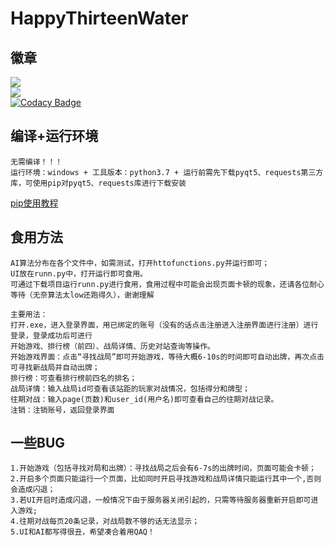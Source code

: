 # HappyThirteenWater
## 徽章
![](https://img.shields.io/badge/python-3.7-green)<br>
![](https://img.shields.io/badge/HappyThirTeenWater-v1.0.0-brightgreen)<br>
[![Codacy Badge](https://api.codacy.com/project/badge/Grade/0d5f099c86ee403591c3132b75609b9d)](https://www.codacy.com/manual/DDDdreamer/HappyThirteenWater-?utm_source=github.com&amp;utm_medium=referral&amp;utm_content=DDDdreamer/HappyThirteenWater-&amp;utm_campaign=Badge_Grade)
## 编译+运行环境
    无需编译！！！
    运行环境：windows + 工具版本：python3.7 + 运行前需先下载pyqt5、requests第三方库，可使用pip对pyqt5、requests库进行下载安装
 [pip使用教程](https://blog.csdn.net/m0_37774696/article/details/84328843)
## 食用方法
    AI算法分布在各个文件中，如需测试，打开httofunctions.py并运行即可；
    UI放在runn.py中，打开运行即可食用。
    可通过下载项目运行runn.py进行食用，食用过程中可能会出现页面卡顿的现象，还请各位耐心等待（无奈算法太low还跑得久），谢谢理解

    主要用法：
    打开.exe，进入登录界面，用已绑定的账号（没有的话点击注册进入注册界面进行注册）进行登录，登录成功后可进行
    开始游戏、排行榜（前四）、战局详情、历史对站查询等操作。
    开始游戏界面：点击“寻找战局”即可开始游戏，等待大概6-10s的时间即可自动出牌，再次点击可寻找新战局并自动出牌；
    排行榜：可查看排行榜前四名的排名；
    战局详情：输入战局id可查看该站距的玩家对战情况，包括得分和牌型；
    往期对战：输入page(页数)和user_id(用户名)即可查看自己的往期对战记录。
    注销：注销账号，返回登录界面
## 一些BUG
    1.开始游戏（包括寻找对局和出牌）：寻找战局之后会有6-7s的出牌时间，页面可能会卡顿；
    2.开启多个页面只能运行一个页面，比如同时开启寻找游戏和战局详情只能运行其中一个,否则会造成闪退；
    3.若UI开启时造成闪退，一般情况下由于服务器关闭引起的，只需等待服务器重新开启即可进入游戏;
    4.往期对战每页20条记录，对战局数不够的话无法显示；
    5.UI和AI都写得很丑，希望凑合着用QAQ！
